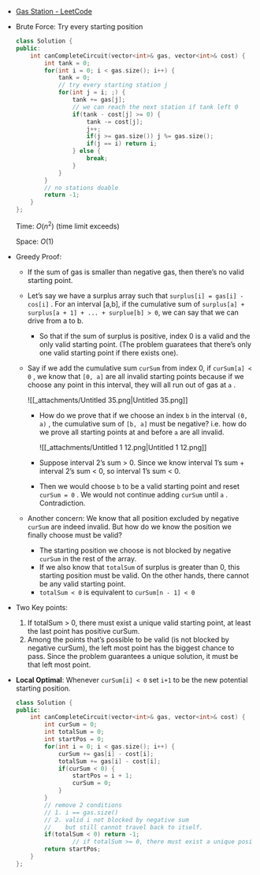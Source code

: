 - [Gas Station - LeetCode](https://leetcode.com/problems/gas-station/description/)
- Brute Force: Try every starting position
    
    ```C++
    class Solution {
    public:
        int canCompleteCircuit(vector<int>& gas, vector<int>& cost) {
            int tank = 0;
            for(int i = 0; i < gas.size(); i++) {
                tank = 0;
                // try every starting station j
                for(int j = i; ;) {
                    tank += gas[j];
                    // we can reach the next station if tank left 0
                    if(tank - cost[j] >= 0) {
                        tank -= cost[j];
                        j++;
                        if(j >= gas.size()) j %= gas.size();
                        if(j == i) return i;
                    } else {
                        break;
                    }
                }
            }
            // no stations doable
            return -1;
        }
    };
    ```
    
    Time: $O(n^2)$﻿ (time limit exceeds)
    
    Space: $O(1)$﻿
    

- Greedy Proof:
    - If the sum of gas is smaller than negative gas, then there’s no valid starting point.
    - Let’s say we have a surplus array such that `surplus[i] = gas[i] - cos[i]` . For an interval [a,b], if the cumulative sum of `surplus[a] + surplus[a + 1] + ... + surplue[b] > 0`, we can say that we can drive from a to b.
        - So that if the sum of surplus is positive, index 0 is a valid and the only valid starting point. (The problem guaratees that there’s only one valid starting point if there exists one).
    - Say if we add the cumulative sum `curSum` from index 0, if `curSum[a] < 0` , we know that `[0, a]` are all invalid starting points because if we choose any point in this interval, they will all run out of gas at `a` .
        
        ![[_attachments/Untitled 35.png|Untitled 35.png]]
        
        - How do we prove that if we choose an index `b` in the interval `(0, a)` , the cumulative sum of `[b, a]` must be negative? i.e. how do we prove all starting points at and before `a` are all invalid.
            
            ![[_attachments/Untitled 1 12.png|Untitled 1 12.png]]
            
        - Suppose interval 2’s sum > 0. Since we know interval 1’s sum + interval 2’s sum < 0, so interval 1’s sum < 0.
        - Then we would choose `b` to be a valid starting point and reset `curSum = 0` . We would not continue adding `curSum` until `a` . Contradiction.
    - Another concern: We know that all position excluded by negative `curSum` are indeed invalid. But how do we know the position we finally choose must be valid?
        - The starting position we choose is not blocked by negative `curSum` in the rest of the array.
        - If we also know that `totalSum` of surplus is greater than 0, this starting position must be valid. On the other hands, there cannot be any valid starting point.
        - `totalSum < 0` is equivalent to `curSum[n - 1] < 0`

- Two Key points:
    1. If totalSum > 0, there must exist a unique valid starting point, at least the last point has positive curSum.
    2. Among the points that’s possible to be valid (is not blocked by negative curSum), the left most point has the biggest chance to pass. Since the problem guarantees a unique solution, it must be that left most point.

- **Local Optimal**: Whenever `curSum[i] < 0` set `i+1` to be the new potential starting position. 
    
    ```C++
    class Solution {
    public:
        int canCompleteCircuit(vector<int>& gas, vector<int>& cost) {
            int curSum = 0;
            int totalSum = 0;
            int startPos = 0;
            for(int i = 0; i < gas.size(); i++) {
                curSum += gas[i] - cost[i];
                totalSum += gas[i] - cost[i];
                if(curSum < 0) {
                    startPos = i + 1;
                    curSum = 0;
                }
            }
            // remove 2 conditions
            // 1. i == gas.size()
            // 2. valid i not blocked by negative sum
            //    but still cannot travel back to itself.
            if(totalSum < 0) return -1;
    				// if totalSum >= 0, there must exist a unique position. 
            return startPos;
        }
    };
    ```